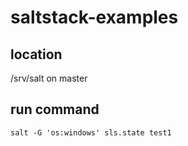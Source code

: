 # saltstack-examples

## location
/srv/salt on master

## run command
    salt -G 'os:windows' sls.state test1
